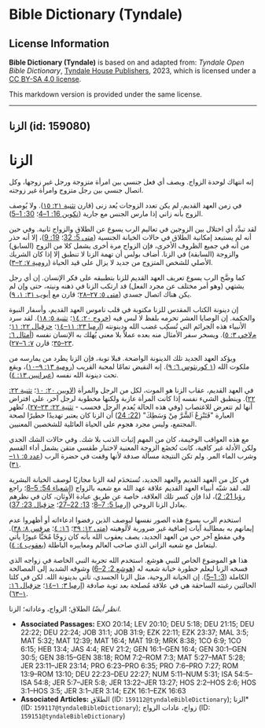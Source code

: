 # Bible Dictionary (Tyndale)

## License Information

**Bible Dictionary (Tyndale)** is based on and adapted from: _Tyndale Open Bible Dictionary_, [Tyndale House Publishers](https://tyndaleopenresources.com/), 2023, which is licensed under a [CC BY-SA 4.0 license](https://creativecommons.org/licenses/by-sa/4.0/legalcode.en).

This markdown version is provided under the same license.



--------------------------------

## الزنا (id: 159080)

الزنا
=====

إنه انتهاك لوحدة الزواج. ويصف أي فعل جنسي بين امرأة متزوجة ورجل غير زوجها، وكل اتصال جنسي بين رجل متزوج وامرأة غير زوجته.

في زمن العهد القديم، لم يكن تعدد الزوجات يُعد زنى (قارن [تثنية ٢١: ١٥](https://ref.ly/Deut21:15)). ولا يُوصف الزوج بأنه زاني إذا مارس الجنس مع جارية ([تكوين 16: 1–4](https://ref.ly/Gen16:1-Gen16:4)؛ [30: 1–5](https://ref.ly/Gen30:1-Gen30:5)).

لقد تبدَّد أي اختلال بين الزوجين في تعاليم الرب يسوع عن الطلاق والزواج ثانية. وفي حين أنه لم يستبعد إمكانية الطلاق في حالات الخيانة الجنسية ([متى 5: 32](https://ref.ly/Matt5:32)؛ [19: 9](https://ref.ly/Matt19:9))، إلا أنه حذر من أنه في جميع الظروف الأخرى، فإن الزواج مرة أخرى يشمل كلا من الزوج (السابق) والزوجة (السابقة) في الزنا. أضاف بولس أن تهمة الزنا لا تنطبق إلا إذا كان الشريك الأصلي للشخص المتزوج من جديد لا يزال على قيد الحياة ([رومية ٧: ٢–٣](https://ref.ly/Rom7:2-Rom7:3)).

كما وضَّح الرب يسوع تعريف العهد القديم للزنا بتطبيقه على فكر الإنسان. إن أي رجل يشتهي (وهو أمر مختلف عن مجرد الفعل) قد ارتكب الزنا في ذهنه ونيته، حتى وإن لم يكن هناك اتصال جسدي ([متى ٥: ٢٧–٢٨](https://ref.ly/Matt5:27-Matt5:28)؛ قارن مع [أيوب ٣١: ١، ٩](https://ref.ly/Job31:1)).

إن دينونة الكتاب المقدس للزنا مكتوبة في قلب ناموس العهد القديم، وأسفار النبوة والحكمة. إن الوصايا العشر تحرمه بلفظ لا لبس فيه ([خروج ٢٠: ١٤](https://ref.ly/Exod20:14)؛ [تثنية ٥: ١٨](https://ref.ly/Deut5:18)). لقد سرد الأنبياء هذه الجرائم التي تُسكِب غضب الله ودينونته ([إرميا ٢٣: ١١–١٤](https://ref.ly/Jer23:11-Jer23:14)؛ [حزقيال ٢٢: ١١](https://ref.ly/Ezek22:11)؛ [مﻻخي ٣: ٥](https://ref.ly/Mal3:5)). ويسخر سفر الأمثال منه بعده عملاً بلا معنى يُهلك به الإنسان نفسه ([أمثال ٦: ٢٣–٣٥](https://ref.ly/Prov6:23-Prov6:35)؛ قارن [٧: ٦–٢٧](https://ref.ly/Prov7:6-Prov7:27)).

ويؤكد العهد الجديد تلك الدينونة الواضحة. فبلا توبة، فإن الزنا يطرد من يمارسه من ملكوت الله ([١ كورنثوس ٦: ٩](https://ref.ly/1Cor6:9)). إنه النقيض تمامًا لمحبة القريب ([رومية ١٣: ٩–١٠](https://ref.ly/Rom13:9-Rom13:10))، ويقع تحت دينونة الله نفسه ([عبرانيين ١٣: ٤](https://ref.ly/Heb13:4)).

في العهد القديم، عقاب الزنا هو الموت، لكل من الرجل والمرأة ([لاويين ٢٠: ١٠](https://ref.ly/Lev20:10)؛ [تثنية ٢٢: ٢٢](https://ref.ly/Deut22:22)). وينطبق الشيء نفسه إذا كانت المرأة عازبة ولكنها مخطوبة لرجل آخر، على افتراض أنها لم تتعرض للاغتصاب (وفي هذه الحالة يُعدم الرجل فحسب \- [تثنية ٢٢: ٢٣–٢٧](https://ref.ly/Deut22:23-Deut22:27)). تُظهر العبارة "فَتَنْزِعُ ٱلشَّرَّ مِنْ وَسَطِكَ" ([22: 24](https://ref.ly/Deut22:24)) أن الزنا كان يعتبر تهديدًا خطيرًا لصحة المجتمع، وليس مجرد هجوم على الحياة العائلية للشخصين المعنيين.

مع هذه العواقب الوخيمة، كان من المهم إثبات الذنب بلا شك. وفي حالات الشك الجدي ولكن الأدلة غير كافية، كانت تُخضَع الزوجة المعنية لاختبار طقسي متقن يشمل أداء القسم وشرب الماء المر. ولم تكن النتيجة مسألة صدفة لأنها وقفت في حضرة الرب ([عدد ٥: ١١–٣١](https://ref.ly/Num5:11-Num5:31)).

في كل من العهد القديم والعهد الجديد، تُستخدَم لغة الزنا مجازيًا لوصف الخيانة البشرية لله. لقد شبّه أنبياء العهد القديم علاقة عهد الله مع شعبه بالزواج ([إشعياء 54: 5–8](https://ref.ly/Isa54:5-Isa54:8)؛ راجع [رؤيا 21: 2](https://ref.ly/Rev21:2))، لذا فإن كسر تلك العلاقة، خاصة عن طريق عبادة الأوثان، كان في نظرهم يعادل الزنا الروحي ([إرميا 5: 7–8](https://ref.ly/Jer5:7-Jer5:8)؛ [13: 22–27](https://ref.ly/Jer13:22-Jer13:27)؛ [حزقيال 23: 37](https://ref.ly/Ezek23:37)).

استخدم الرب يسوع هذه الصور نفسها ليوصف الذين رفضوا ادعاءاته أو أظهروا عدم إيمانهم به بمطالبة آيات إضافية غير ضرورية لألوهيته ([متى ١٢: ٣٩](https://ref.ly/Matt12:39)؛ [١٦: ٤](https://ref.ly/Matt16:4)؛ [مرقس ٨: ٣٨](https://ref.ly/Mark8:38)). وفي مقطع آخر حي من العهد الجديد، يصف يعقوب الله بأنه كان زوجًا مُحَبًّا غيورًا يأتي ليتعامل مع شعبه الزاني الذي صاحب العالم ومعاييره الباطلة ([يعقوب ٤: ٤](https://ref.ly/Jas4:4)).

هذا هو الموضوع الخاص للنبي هوشع. استخدم الله تجربة النبي الخاصة في زواجه الذي فسخه الزنا ليعلم خطورة خيانة شعبه له ([هوشع 2: 2–6](https://ref.ly/Hos2:2-Hos2:6)) وشوقه الشديد إلى المصالحة الكاملة ([3: 1–5](https://ref.ly/Hos3:1-Hos3:5)). إن الخيانة الروحية، مثل الزنا الجسدي، تأتي بدينونة الله. لكن في كلتا الحالتين رغبته الساحقة هي في علاقة مُصلحة بعد توبة صادقة ([إرميا ٣: ١–١٤](https://ref.ly/Jer3:1-Jer3:14)؛ [حزقيال ١٦: ١–٦٣](https://ref.ly/Ezek16:1-Ezek16:63)).

*انظر أيضًا* الطلاق؛ الزواج، وعاداته؛ الزنا.

* **Associated Passages:** EXO 20:14; LEV 20:10; DEU 5:18; DEU 21:15; DEU 22:22; DEU 22:24; JOB 31:1; JOB 31:9; EZK 22:11; EZK 23:37; MAL 3:5; MAT 5:32; MAT 12:39; MAT 16:4; MAT 19:9; MRK 8:38; 1CO 6:9; 1CO 6:15; HEB 13:4; JAS 4:4; REV 21:2; GEN 16:1–GEN 16:4; GEN 30:1–GEN 30:5; GEN 38:15–GEN 38:18; ROM 7:2–ROM 7:3; MAT 5:27–MAT 5:28; JER 23:11–JER 23:14; PRO 6:23–PRO 6:35; PRO 7:6–PRO 7:27; ROM 13:9–ROM 13:10; DEU 22:23–DEU 22:27; NUM 5:11–NUM 5:31; ISA 54:5–ISA 54:8; JER 5:7–JER 5:8; JER 13:22–JER 13:27; HOS 2:2–HOS 2:6; HOS 3:1–HOS 3:5; JER 3:1–JER 3:14; EZK 16:1–EZK 16:63
* **Associated Articles:** الطلاق (ID: `159112@tyndaleBibleDictionary`); الزنا* (ID: `159117@tyndaleBibleDictionary`); زواج، عادات الزواج (ID: `159151@tyndaleBibleDictionary`)

